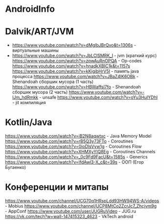 # AndroidInfo

# Dalvik/ART/JVM
- https://www.youtube.com/watch?v=dMglbJBrQvo&t=1306s - виртуальные машины
- https://www.youtube.com/watch?v=JbLClSMRK_I - jvm (краткий курс)
https://www.youtube.com/watch?v=zpwAuRnOPQA - Op-codes
https://www.youtube.com/watch?v=hnadkXBIC1k&t=1157s
https://www.youtube.com/watch?v=kKigibHrV5I - память java процесса
https://www.youtube.com/watch?v=JBaZ4lK6OBk - Shenandoah сборшик мусора (1 часть)
https://www.youtube.com/watch?v=HBWaffsl7fo - Shenandoah сборшик мусора (2 часть)
https://www.youtube.com/watch?v=-lJm_hdRmkk - unsafe
https://www.youtube.com/watch?v=oYu3HuIYDhI - jit компиляция


# Kotlin/Java
https://www.youtube.com/watch?v=iB2N8aqwtxc - Java Memory Model
https://www.youtube.com/watch?v=rB5Q3y73FTo - Coroutines
https://www.youtube.com/watch?v=0ioDlsVyw1g - Coroutines Flow
https://www.youtube.com/watch?v=XHMXyYlQ8Eg - Coroutines Channels
https://www.youtube.com/watch?v=_0c9Fd9FacU&t=1585s - Generics
https://www.youtube.com/watch?v=lfdAwl3-X_c&t=39s - ООП (Егор Бугаенко)


# Конференции и митапы
https://www.youtube.com/channel/UCG70q1HRspLdd93HW94WS-A/videos - Mobius
https://www.youtube.com/channel/UCP8MtCo2ZcrJc7_Zhcjym9g - AppConf
https://www.youtube.com/user/JUGRuVideo - JUG.ru
https://vk.com/tech?w=wall-147415323_4623 - VkTech android


